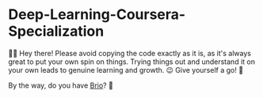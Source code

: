 # Deep-Learning-Coursera-Specialization

🚫📝 Hey there! Please avoid copying the code exactly as it is, as it's always great to put your own spin on things. Trying things out and understand it on your own leads to genuine learning and growth. 😉 Give yourself a go! 💪

By the way, do you have [Brio](https://www.youtube.com/watch?v=vagjXnjqeas)? 👀
